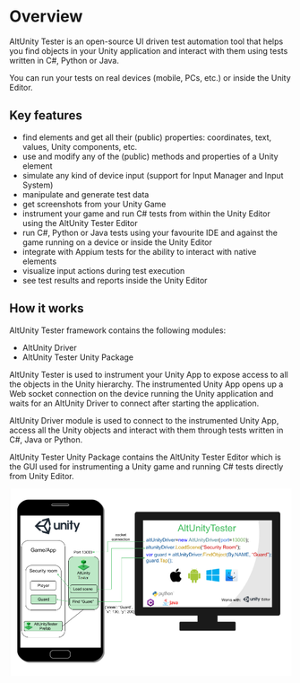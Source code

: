 # Overview

AltUnity Tester is an open-source UI driven test automation tool that helps you find objects in your Unity application and interact with them using tests written in C#, Python or Java.

You can run your tests on real devices (mobile, PCs, etc.) or inside the Unity Editor.

## Key features

- find elements and get all their (public) properties: coordinates, text, values, Unity components, etc.
- use and modify any of the (public) methods and properties of a Unity element
- simulate any kind of device input (support for Input Manager and Input System)
- manipulate and generate test data
- get screenshots from your Unity Game
- instrument your game and run C# tests from within the Unity Editor using the AltUnity Tester Editor
- run C#, Python or Java tests using your favourite IDE and against the game running on a device or inside the Unity Editor
- integrate with Appium tests for the ability to interact with native elements
- visualize input actions during test execution
- see test results and reports inside the Unity Editor


## How it works

AltUnity Tester framework contains the following modules:

* AltUnity Driver
* AltUnity Tester Unity Package
<!--
* AltUnity Proxy
-->

AltUnity Tester is used to instrument your Unity App to expose access to all the objects in the Unity hierarchy. The instrumented Unity App opens up a Web socket connection on the device running the Unity application and waits for an AltUnity Driver to connect after starting the application.

AltUnity Driver module is used to connect to the instrumented Unity App, access all the Unity objects and interact with them through tests written in C#, Java or Python.

AltUnity Tester Unity Package contains the AltUnity Tester Editor which is the GUI used for instrumenting a Unity game and running C# tests directly from Unity Editor.

<!--
AltUnity Proxy module is used to create the bridge between the tests and the instrumented Unity App. It acts as a websocket server that facilitates communication between AltUnity Driver (tests) and AltUnity Tester (instrumented Unity app).
-->


![Architecture](../_static/images/architecture2.png)